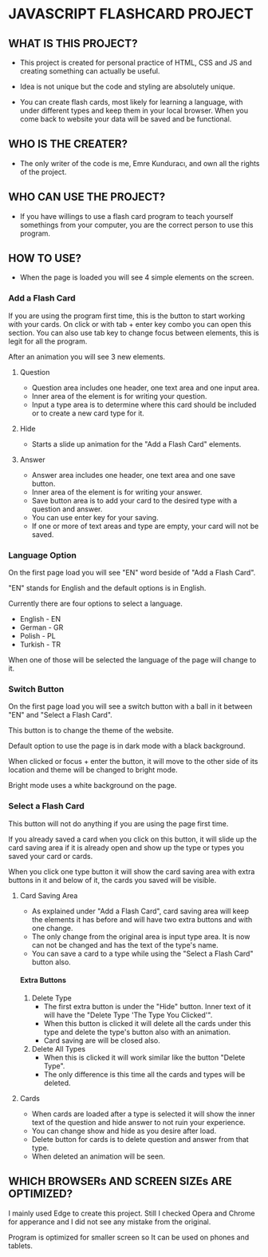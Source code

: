 # JAVASCRIPT FLASHCARD PROJECT

## WHAT IS THIS PROJECT? 

- This project is created for personal practice of HTML, CSS and JS and creating something can actually be useful.

- Idea is not unique but the code and styling are absolutely unique.

- You can create flash cards, most likely for learning a language, with under different types and keep them in your local browser. When you come back to website your data will be saved and be functional.

## WHO IS THE CREATER?

- The only writer of the code is me, Emre Kunduracı, and own all the rights of the project.

## WHO CAN USE THE PROJECT?

- If you have willings to use a flash card program to teach yourself somethings from your computer, you are the correct person to use this program.

## HOW TO USE?

- When the page is loaded you will see 4 simple elements on the screen.

### Add a Flash Card

If you are using the program first time, this is the button to start working with your cards. On click or with tab + enter key combo you can open this section. You can also use tab key to change focus between elements, this is legit for all the program.

After an animation you will see 3 new elements.

1. Question
    - Question area includes one header, one text area and one input area.
    - Inner area of the element is for writing your question.
    - Input a type area is to determine where this card should be included or to create a new card type for it.

2. Hide
    - Starts a slide up animation for the "Add a Flash Card" elements.

3. Answer
    
    - Answer area includes one header, one text area and one save button.
    - Inner area of the element is for writing your answer.
    - Save button area is to add your card to the desired type with a question and answer.
    - You can use enter key for your saving.
    - If one or more of text areas and type are empty, your card will not be saved.

### Language Option

On the first page load you will see "EN" word beside of "Add a Flash Card".

"EN" stands for English and the default options is in English.

Currently there are four options to select a language.
- English - EN
- German - GR
- Polish - PL
- Turkish - TR

When one of those will be selected the language of the page will change to it.

### Switch Button

On the first page load you will see a switch button with a ball in it between "EN" and "Select a Flash Card".

This button is to change the theme of the website.

Default option to use the page is in dark mode with a black background.

When clicked or focus + enter the button, it will move to the other side of its location and theme will be changed to bright mode.

Bright mode uses a white background on the page.

### Select a Flash Card
    
This button will not do anything if you are using the page first time.

If you already saved a card when you click on this button, it will slide up the card saving area if it is already open and show up the type or types you saved your card or cards.

When you click one type button it will show the card saving area with extra buttons in it and below of it, the cards you saved will be visible.
        
1. Card Saving Area

    - As explained under "Add a Flash Card", card saving area will keep the elements it has before and will have two extra buttons and with one change.
    - The only change from the original area is input type area. It is now can not be changed and has the text of the type's name.
    - You can save a card to a type while using the "Select a Flash Card" button also.

    #### Extra Buttons

    1. Delete Type
        - The first extra button is under the "Hide" button. Inner text of it will have the "Delete Type 'The Type You Clicked'".
        - When this button is clicked it will delete all the cards under this type and delete the type's button also with an animation.
        - Card saving are will be closed also.
    2. Delete All Types
        - When this is clicked it will work similar like the button "Delete Type".
        - The only difference is this time all the cards and types will be deleted.

2. Cards              

    - When cards are loaded after a type is selected it will show the inner text of the question and hide answer to not ruin your experience.
    - You can change show and hide as you desire after load.
    - Delete button for cards is to delete question and answer from that type.
    - When deleted an animation will be seen.  

## WHICH BROWSERs AND SCREEN SIZEs ARE OPTIMIZED?

I mainly used Edge to create this project. Still I checked Opera and Chrome for apperance and I did not see any mistake from the original.

Program is optimized for smaller screen so It can be used on phones and tablets.
